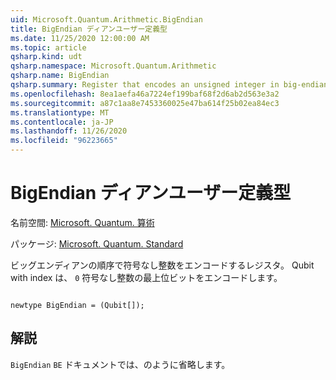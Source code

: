 ```yaml
---
uid: Microsoft.Quantum.Arithmetic.BigEndian
title: BigEndian ディアンユーザー定義型
ms.date: 11/25/2020 12:00:00 AM
ms.topic: article
qsharp.kind: udt
qsharp.namespace: Microsoft.Quantum.Arithmetic
qsharp.name: BigEndian
qsharp.summary: Register that encodes an unsigned integer in big-endian order. The qubit with index `0` encodes the highest bit of an unsigned integer.
ms.openlocfilehash: 8ea1aefa46a7224ef199baf68f2d6ab2d563e3a2
ms.sourcegitcommit: a87c1aa8e7453360025e47ba614f25b02ea84ec3
ms.translationtype: MT
ms.contentlocale: ja-JP
ms.lasthandoff: 11/26/2020
ms.locfileid: "96223665"
---
```

# <a name="bigendian-user-defined-type"></a>BigEndian ディアンユーザー定義型

名前空間: [Microsoft. Quantum. 算術](xref:Microsoft.Quantum.Arithmetic)

パッケージ: [Microsoft. Quantum. Standard](https://nuget.org/packages/Microsoft.Quantum.Standard)


ビッグエンディアンの順序で符号なし整数をエンコードするレジスタ。 Qubit with index は、 `0` 符号なし整数の最上位ビットをエンコードします。

```qsharp

newtype BigEndian = (Qubit[]);
```



## <a name="remarks"></a>解説

`BigEndian` `BE` ドキュメントでは、のように省略します。